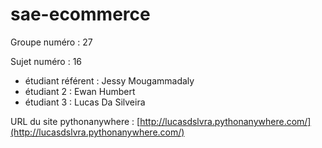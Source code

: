 # sae-ecommerce

Groupe numéro : 27

Sujet numéro : 16

* étudiant référent : Jessy Mougammadaly
* étudiant 2 : Ewan Humbert
* étudiant 3 : Lucas Da Silveira

URL du site pythonanywhere : [http://lucasdslvra.pythonanywhere.com/](http://lucasdslvra.pythonanywhere.com/)
